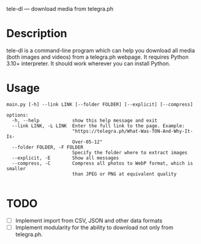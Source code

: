 tele-dl — download media from telegra.ph

# Description
tele-dl is a command-line program which can help you download all media (both images and videos) from a telegra.ph webpage. It requires Python 3.10+ interpreter. It should work wherever you can install Python. 

# Usage
```
main.py [-h] --link LINK [--folder FOLDER] [--explicit] [--compress]

options:
  -h, --help            show this help message and exit
  --link LINK, -L LINK  Enter the full link to the page. Example:
                        "https://telegra.ph/What-Was-TON-And-Why-It-Is-
                        Over-05-12"
  --folder FOLDER, -F FOLDER
                        Specify the folder where to extract images
  --explicit, -E        Show all messages
  --compress, -C        Compress all photos to WebP format, which is smaller
                        than JPEG or PNG at equivalent quality


```
# TODO
 - [ ] Implement import from CSV, JSON and other data formats
 - [ ] Implement modularity for the ability to download not only from telegra.ph.
